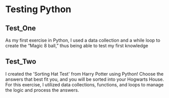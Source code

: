 # Testing Python

## Test_One
As my first exercise in Python, I used a data collection and a while loop to create the “Magic 8 ball,” thus being able to test my first knowledge
<br>



## Test_Two
I created the 'Sorting Hat Test' from Harry Potter using Python! Choose the answers that best fit you, and you will be sorted into your Hogwarts House. For this exercise, I utilized data collections, functions, and loops to manage the logic and process the answers.
